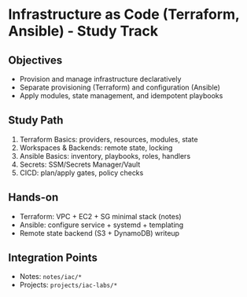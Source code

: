 # Infrastructure as Code (Terraform, Ansible) - Study Track

## Objectives
- Provision and manage infrastructure declaratively
- Separate provisioning (Terraform) and configuration (Ansible)
- Apply modules, state management, and idempotent playbooks

## Study Path
1. Terraform Basics: providers, resources, modules, state
2. Workspaces & Backends: remote state, locking
3. Ansible Basics: inventory, playbooks, roles, handlers
4. Secrets: SSM/Secrets Manager/Vault
5. CICD: plan/apply gates, policy checks

## Hands-on
- Terraform: VPC + EC2 + SG minimal stack (notes)
- Ansible: configure service + systemd + templating
- Remote state backend (S3 + DynamoDB) writeup

## Integration Points
- Notes: `notes/iac/*`
- Projects: `projects/iac-labs/*`
